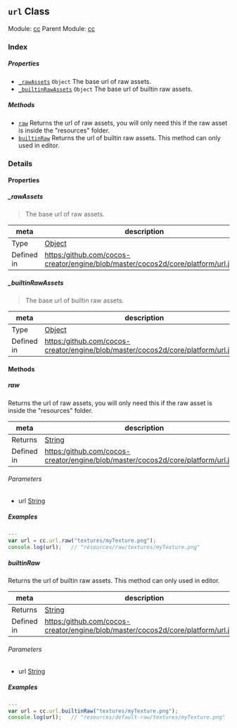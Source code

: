 ## `url` Class



Module: [cc](../modules/cc.md)
Parent Module: [cc](../modules/cc.md)





### Index

##### Properties

  - [`_rawAssets`](#rawassets) `Object` The base url of raw assets.
  - [`_builtinRawAssets`](#builtinrawassets) `Object` The base url of builtin raw assets.



##### Methods

  - [`raw`](#raw) Returns the url of raw assets, you will only need this if the raw asset is inside the "resources" folder.
  - [`builtinRaw`](#builtinraw) Returns the url of builtin raw assets. This method can only used in editor.



### Details


#### Properties


##### _rawAssets

> The base url of raw assets.

| meta | description |
|------|-------------|
| Type | <a href="https://developer.mozilla.org/en/JavaScript/Reference/Global_Objects/Object" class="crosslink external" target="_blank">Object</a> |
| Defined in | [https:/github.com/cocos-creator/engine/blob/master/cocos2d/core/platform/url.js:38](https:/github.com/cocos-creator/engine/blob/master/cocos2d/core/platform/url.js#L38) |



##### _builtinRawAssets

> The base url of builtin raw assets.

| meta | description |
|------|-------------|
| Type | <a href="https://developer.mozilla.org/en/JavaScript/Reference/Global_Objects/Object" class="crosslink external" target="_blank">Object</a> |
| Defined in | [https:/github.com/cocos-creator/engine/blob/master/cocos2d/core/platform/url.js:46](https:/github.com/cocos-creator/engine/blob/master/cocos2d/core/platform/url.js#L46) |






<!-- Method Block -->
#### Methods


##### raw

Returns the url of raw assets, you will only need this if the raw asset is inside the "resources" folder.

| meta | description |
|------|-------------|
| Returns | <a href="https://developer.mozilla.org/en/JavaScript/Reference/Global_Objects/String" class="crosslink external" target="_blank">String</a> 
| Defined in | [https:/github.com/cocos-creator/engine/blob/master/cocos2d/core/platform/url.js:66](https:/github.com/cocos-creator/engine/blob/master/cocos2d/core/platform/url.js#L66) |

###### Parameters
- url <a href="https://developer.mozilla.org/en/JavaScript/Reference/Global_Objects/String" class="crosslink external" target="_blank">String</a> 

##### Examples

```js
---
var url = cc.url.raw("textures/myTexture.png");
console.log(url);   // "resources/raw/textures/myTexture.png"

```

##### builtinRaw

Returns the url of builtin raw assets. This method can only used in editor.

| meta | description |
|------|-------------|
| Returns | <a href="https://developer.mozilla.org/en/JavaScript/Reference/Global_Objects/String" class="crosslink external" target="_blank">String</a> 
| Defined in | [https:/github.com/cocos-creator/engine/blob/master/cocos2d/core/platform/url.js:94](https:/github.com/cocos-creator/engine/blob/master/cocos2d/core/platform/url.js#L94) |

###### Parameters
- url <a href="https://developer.mozilla.org/en/JavaScript/Reference/Global_Objects/String" class="crosslink external" target="_blank">String</a> 

##### Examples

```js
---
var url = cc.url.builtinRaw("textures/myTexture.png");
console.log(url);   // "resources/default-raw/textures/myTexture.png"

```


